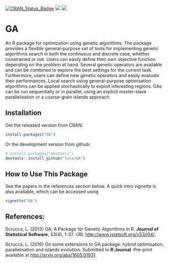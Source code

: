 [![CRAN_Status_Badge](http://www.r-pkg.org/badges/version/GA)](https://cran.r-project.org/package=GA)
[![](http://cranlogs.r-pkg.org/badges/GA)](https://cran.r-project.org/package=GA)
[![](http://cranlogs.r-pkg.org/badges/grand-total/GA)](https://cran.r-project.org/package=GA)


# GA

An R package for optimization using genetic algorithms. The package provides a flexible general-purpose set of tools for implementing genetic algorithms search in both the continuous and discrete case, whether constrained or not. Users can easily define their own objective function depending on the problem at hand. Several genetic operators are available and can be combined to explore the best settings for the current task. Furthermore, users can define new genetic operators and easily evaluate their performances. Local search using general-purpose optimisation algorithms can be applied stochastically to exploit interesting regions. GAs can be run sequentially or in parallel, using an explicit master-slave parallelisation or a coarse-grain islands approach.


## Installation

Get the released version from CRAN:

```R
install.packages("GA")
```

Or the development version from github:

```R
# install.packages("devtools")
devtools::install_github("luca/GA")
```

## How to Use This Package

See the papers in the references section below. 
A quick intro vignette is also available, which can be accessed using

```R
vignette("GA")
```

## References:

Scrucca, L. (2013) GA: A Package for Genetic Algorithms in R. **Journal of Statistical Software**, 53(4), 1-37. URL http://www.jstatsoft.org/v53/i04/.

Scrucca, L. (2016) On some extensions to GA package: hybrid optimisation, parallelisation and islands evolution. Submitted to **R Journal**. Pre-print available at http://arxiv.org/abs/1605.01931.


